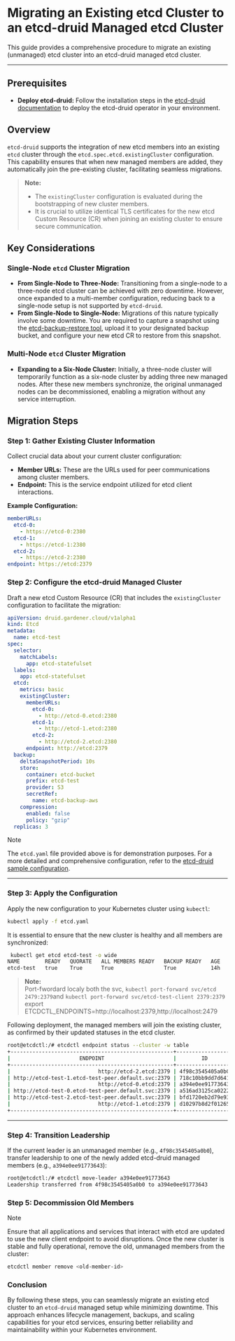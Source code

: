 # Migrating an Existing etcd Cluster to an etcd-druid Managed etcd Cluster

This guide provides a comprehensive procedure to migrate an existing (unmanaged) etcd cluster into an etcd-druid managed etcd cluster.

---

## Prerequisites

- **Deploy etcd-druid:** Follow the installation steps in the [etcd-druid documentation](https://gardener.github.io/etcd-druid/deployment/getting-started-locally/getting-started-locally.html) to deploy the etcd-druid operator in your environment.

## Overview

`etcd-druid` supports the integration of new etcd members into an existing `etcd` cluster through the `etcd.spec.etcd.existingCluster` configuration. This capability ensures that when new managed members are added, they automatically join the pre-existing cluster, facilitating seamless migrations.

> **Note:**  
> - The `existingCluster` configuration is evaluated during the bootstrapping of new cluster members.  
> - It is crucial to utilize identical TLS certificates for the new etcd Custom Resource (CR) when joining an existing cluster to ensure secure communication.

## Key Considerations

### Single-Node `etcd` Cluster Migration

- **From Single-Node to Three-Node:** Transitioning from a single-node to a three-node etcd cluster can be achieved with zero downtime. However, once expanded to a multi-member configuration, reducing back to a single-node setup is not supported by `etcd-druid`.
- **From Single-Node to Single-Node:** Migrations of this nature typically involve some downtime. You are required to capture a snapshot using the [etcd-backup-restore tool](https://github.com/gardener/etcd-backup-restore/blob/master/docs/deployment/getting_started.md#taking-scheduled-snapshot), upload it to your designated backup bucket, and configure your new etcd CR to restore from this snapshot.

### Multi-Node `etcd` Cluster Migration

- **Expanding to a Six-Node Cluster:** Initially, a three-node cluster will temporarily function as a six-node cluster by adding three new managed nodes. After these new members synchronize, the original unmanaged nodes can be decommissioned, enabling a migration without any service interruption.

## Migration Steps

### Step 1: Gather Existing Cluster Information

Collect crucial data about your current cluster configuration:

- **Member URLs:** These are the URLs used for peer communications among cluster members.
- **Endpoint:** This is the service endpoint utilized for etcd client interactions.

**Example Configuration:**

```yaml
memberURLs:
  etcd-0:
    - https://etcd-0:2380
  etcd-1:
    - https://etcd-1:2380
  etcd-2:
    - https://etcd-2:2380
endpoint: https://etcd:2379
```

### Step 2: Configure the etcd-druid Managed Cluster

Draft a new etcd Custom Resource (CR) that includes the `existingCluster` configuration to facilitate the migration:

```yaml
apiVersion: druid.gardener.cloud/v1alpha1
kind: Etcd
metadata:
  name: etcd-test
spec:
  selector:
    matchLabels:
      app: etcd-statefulset
  labels:
    app: etcd-statefulset
  etcd:
    metrics: basic
    existingCluster:
      memberURLs:
        etcd-0:
          - http://etcd-0.etcd:2380
        etcd-1:
          - http://etcd-1.etcd:2380
        etcd-2: 
          - http://etcd-2.etcd:2380
      endpoint: http://etcd:2379
  backup:
    deltaSnapshotPeriod: 10s
    store:
      container: etcd-bucket
      prefix: etcd-test
      provider: S3
      secretRef:
        name: etcd-backup-aws
    compression:
      enabled: false
      policy: "gzip"
  replicas: 3
```

> [!NOTE]  
> The `etcd.yaml` file provided above is for demonstration purposes. For a more detailed and comprehensive configuration, refer to the [etcd-druid sample configuration](https://github.com/gardener/etcd-druid/blob/master/config/samples/druid_v1alpha1_etcd.yaml).


---

### Step 3: Apply the Configuration

Apply the new configuration to your Kubernetes cluster using `kubectl`:

```bash
kubectl apply -f etcd.yaml
```

It is essential to ensure that the new cluster is healthy and all members are synchronized:

```bash
 kubectl get etcd etcd-test -o wide 
NAME        READY   QUORATE   ALL MEMBERS READY   BACKUP READY   AGE   CLUSTER SIZE   CURRENT REPLICAS   READY REPLICAS
etcd-test   true    True      True                True           14h   3              3                  3
```

> **Note:**  
> Port-fwordard localy both the svc,
> `kubectl port-forward svc/etcd 2479:2379`and  `kubectl port-forward svc/etcd-test-client 2379:2379`
> export ETCDCTL_ENDPOINTS=http://localhost:2379,http://localhost:2479


Following deployment, the managed members will join the existing cluster, as confirmed by their updated statuses in the etcd cluster.

```bash
root@etcdctl:/# etcdctl endpoint status --cluster -w table
+----------------------------------------------------+------------------+---------+---------+-----------+------------+-----------+------------+--------------------+--------+
|                      ENDPOINT                      |        ID        | VERSION | DB SIZE | IS LEADER | IS LEARNER | RAFT TERM | RAFT INDEX | RAFT APPLIED INDEX | ERRORS |
+----------------------------------------------------+------------------+---------+---------+-----------+------------+-----------+------------+--------------------+--------+
|                            http://etcd-2.etcd:2379 | 4f98c3545405a0b0 |  3.4.34 |   25 kB |      true |      false |        24 |         46 |                 46 |        |
| http://etcd-test-1.etcd-test-peer.default.svc:2379 | 718c10bb9dd7d641 |  3.4.34 |   33 kB |     false |      false |        24 |         46 |                 46 |        |
|                            http://etcd-0.etcd:2379 | a394e0ee91773643 |  3.4.34 |   33 kB |     false |      false |        24 |         46 |                 46 |        |
| http://etcd-test-0.etcd-test-peer.default.svc:2379 | a516ad3125ca0222 |  3.4.34 |   25 kB |     false |      false |        24 |         46 |                 46 |        |
| http://etcd-test-2.etcd-test-peer.default.svc:2379 | bfd1720eb2d79e93 |  3.4.34 |   29 kB |     false |      false |        24 |         46 |                 46 |        |
|                            http://etcd-1.etcd:2379 | d10297b8d2f01265 |  3.4.34 |   33 kB |     false |      false |        24 |         46 |                 46 |        |
+----------------------------------------------------+------------------+---------+---------+-----------+------------+-----------+------------+--------------------+--------+
```

---

### Step 4: Transition Leadership

If the current leader is an unmanaged member (e.g., `4f98c3545405a0b0`), transfer leadership to one of the newly added etcd-druid managed members (e.g., `a394e0ee91773643`):

```bash
root@etcdctl:/# etcdctl move-leader a394e0ee91773643
Leadership transferred from 4f98c3545405a0b0 to a394e0ee91773643
```

### Step 5: Decommission Old Members

> [!NOTE] 
> Ensure that all applications and services that interact with etcd are updated to use the new client endpoint to avoid disruptions.
Once the new cluster is stable and fully operational, remove the old, unmanaged members from the cluster:

```bash
etcdctl member remove <old-member-id>
```

### Conclusion

By following these steps, you can seamlessly migrate an existing etcd cluster to an `etcd-druid` managed setup while minimizing downtime. This approach enhances lifecycle management, backups, and scaling capabilities for your etcd services, ensuring better reliability and maintainability within your Kubernetes environment.